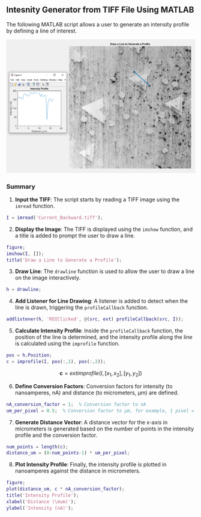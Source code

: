 ## Intesnity Generator from TIFF File Using MATLAB

The following MATLAB script allows a user to generate an intensity profile by defining a line of interest.

![Example Output](example-output-line.png)

### Summary

1. **Input the TIFF**: The script starts by reading a TIFF image using the `imread` function.

```matlab
I = imread('Current_Backward.tiff');
```

2. **Display the Image**: The TIFF is displayed using the `imshow` function, and a title is added to prompt the user to draw a line.

```matlab
figure;
imshow(I, []);
title('Draw a Line to Generate a Profile');
```

3. **Draw Line**: The `drawline` function is used to allow the user to draw a line on the image interactively.

```matlab
h = drawline;
```

4. **Add Listener for Line Drawing**: A listener is added to detect when the line is drawn, triggering the `profileCallback` function.

```matlab
addlistener(h, 'ROIClicked', @(src, evt) profileCallback(src, I));
```

5. **Calculate Intensity Profile**: Inside the `profileCallback` function, the position of the line is determined, and the intensity profile along the line is calculated using the `improfile` function.

```matlab
pos = h.Position;
c = improfile(I, pos(:,1), pos(:,2));
```
$$
\mathbf{c} = 	ext{improfile}(I, [x_1, x_2], [y_1, y_2])
$$

6. **Define Conversion Factors**: Conversion factors for intensity (to nanoamperes, nA) and distance (to micrometers, µm) are defined.

```matlab
nA_conversion_factor = 1;  % Conversion factor to nA
um_per_pixel = 0.5;  % Conversion factor to µm, for example, 1 pixel = 0.5 µm
```

7. **Generate Distance Vector**: A distance vector for the x-axis in micrometers is generated based on the number of points in the intensity profile and the conversion factor.

```matlab
num_points = length(c);
distance_um = (0:num_points-1) * um_per_pixel;
```

8. **Plot Intensity Profile**: Finally, the intensity profile is plotted in nanoamperes against the distance in micrometers.

```matlab
figure;
plot(distance_um, c * nA_conversion_factor);
title('Intensity Profile');
xlabel('Distance (\mum)');
ylabel('Intensity (nA)');
```
